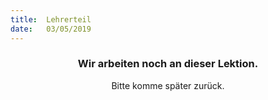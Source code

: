 ```yaml
---
title:  Lehrerteil
date:   03/05/2019
---
```


### <center>Wir arbeiten noch an dieser Lektion.</center>
<center>Bitte komme später zurück.</center>